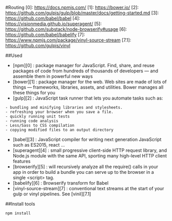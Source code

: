 ﻿#Routing
[0]: https://docs.npmjs.com/ 
[1]: https://bower.io/
[2]: https://github.com/gulpjs/gulp/blob/master/docs/getting-started.md
[3]: https://github.com/babel/babel
[4]: https://visionmedia.github.io/superagent/
[5]: https://github.com/substack/node-browserify#usage
[6]: https://github.com/babel/babelify
[7]: https://www.npmjs.com/package/vinyl-source-stream 
[7.1]: https://github.com/gulpjs/vinyl

##Used
- [npm][0] : package manager for JavaScript. Find, share, and reuse packages of code from hundreds of thousands of developers — and assemble them in powerful new ways 
- [bower][1] : package manager for the web. Web sites are made of lots of things — frameworks, libraries, assets, and utilities. Bower manages all these things for you  
- [gulp][2] : JavaScript task runner that lets you automate tasks such as:
```
- bundling and minifying libraries and stylesheets.
- refreshing your browser when you save a file.
- quickly running unit tests
- running code analysis
- Less/Sass to CSS compilation
- copying modified files to an output directory
```        
- [babel][3] : JavaScript compiler for writing next generation JavaScript such as ES2015, react ...
- [superagent][4] : small progressive client-side HTTP request library, and Node.js module with the same API, sporting many high-level HTTP client features
- [browserify][5] : will recursively analyze all the require() calls in your app in order to build a bundle you can serve up to the browser in a single &lt;script&gt; tag.
- [babelify][6] : Browserify transform for Babel
- [vinyl-source-stream][7] : conventional text streams at the start of your gulp or vinyl pipelines. See [vinil][7.1]


##Install tools
```
npm install
```